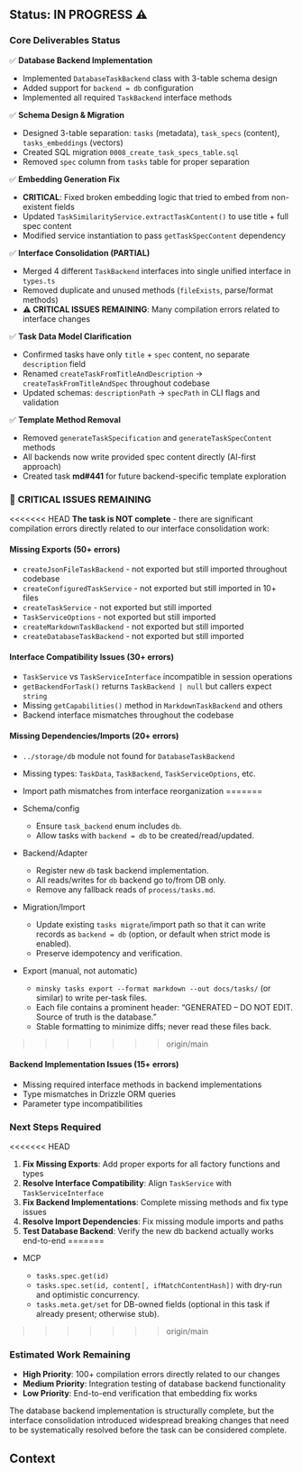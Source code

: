 ## Status: IN PROGRESS ⚠️

### Core Deliverables Status

✅ **Database Backend Implementation**
- Implemented `DatabaseTaskBackend` class with 3-table schema design
- Added support for `backend = db` configuration
- Implemented all required `TaskBackend` interface methods

✅ **Schema Design & Migration** 
- Designed 3-table separation: `tasks` (metadata), `task_specs` (content), `tasks_embeddings` (vectors)
- Created SQL migration `0008_create_task_specs_table.sql`
- Removed `spec` column from `tasks` table for proper separation

✅ **Embedding Generation Fix**
- **CRITICAL**: Fixed broken embedding logic that tried to embed from non-existent fields
- Updated `TaskSimilarityService.extractTaskContent()` to use title + full spec content
- Modified service instantiation to pass `getTaskSpecContent` dependency

✅ **Interface Consolidation (PARTIAL)**  
- Merged 4 different `TaskBackend` interfaces into single unified interface in `types.ts`
- Removed duplicate and unused methods (`fileExists`, parse/format methods)
- **⚠️ CRITICAL ISSUES REMAINING**: Many compilation errors related to interface changes

✅ **Task Data Model Clarification**
- Confirmed tasks have only `title` + `spec` content, no separate `description` field
- Renamed `createTaskFromTitleAndDescription` → `createTaskFromTitleAndSpec` throughout codebase
- Updated schemas: `descriptionPath` → `specPath` in CLI flags and validation

✅ **Template Method Removal**
- Removed `generateTaskSpecification` and `generateTaskSpecContent` methods
- All backends now write provided spec content directly (AI-first approach)
- Created task **md#441** for future backend-specific template exploration

### 🚨 **CRITICAL ISSUES REMAINING**

<<<<<<< HEAD
**The task is NOT complete** - there are significant compilation errors directly related to our interface consolidation work:

#### Missing Exports (50+ errors)
- `createJsonFileTaskBackend` - not exported but still imported throughout codebase
- `createConfiguredTaskService` - not exported but still imported in 10+ files  
- `createTaskService` - not exported but still imported
- `TaskServiceOptions` - not exported but still imported
- `createMarkdownTaskBackend` - not exported but still imported
- `createDatabaseTaskBackend` - not exported but still imported

#### Interface Compatibility Issues (30+ errors)
- `TaskService` vs `TaskServiceInterface` incompatible in session operations
- `getBackendForTask()` returns `TaskBackend | null` but callers expect `string`
- Missing `getCapabilities()` method in `MarkdownTaskBackend` and others
- Backend interface mismatches throughout the codebase

#### Missing Dependencies/Imports (20+ errors)
- `../storage/db` module not found for `DatabaseTaskBackend`
- Missing types: `TaskData`, `TaskBackend`, `TaskServiceOptions`, etc.
- Import path mismatches from interface reorganization
=======
- Schema/config

  - Ensure `task_backend` enum includes `db`.
  - Allow tasks with `backend = db` to be created/read/updated.

- Backend/Adapter

  - Register new `db` task backend implementation.
  - All reads/writes for `db` backend go to/from DB only.
  - Remove any fallback reads of `process/tasks.md`.

- Migration/Import

  - Update existing `tasks migrate`/import path so that it can write records as `backend = db` (option, or default when strict mode is enabled).
  - Preserve idempotency and verification.

- Export (manual, not automatic)

  - `minsky tasks export --format markdown --out docs/tasks/` (or similar) to write per-task files.
  - Each file contains a prominent header: “GENERATED – DO NOT EDIT. Source of truth is the database.”
  - Stable formatting to minimize diffs; never read these files back.
>>>>>>> origin/main

#### Backend Implementation Issues (15+ errors)
- Missing required interface methods in backend implementations
- Type mismatches in Drizzle ORM queries
- Parameter type incompatibilities

### Next Steps Required

<<<<<<< HEAD
1. **Fix Missing Exports**: Add proper exports for all factory functions and types
2. **Resolve Interface Compatibility**: Align `TaskService` with `TaskServiceInterface`
3. **Fix Backend Implementations**: Complete missing methods and fix type issues  
4. **Resolve Import Dependencies**: Fix missing module imports and paths
5. **Test Database Backend**: Verify the new db backend actually works end-to-end
=======
- MCP

  - `tasks.spec.get(id)`
  - `tasks.spec.set(id, content[, ifMatchContentHash])` with dry-run and optimistic concurrency.
  - `tasks.meta.get/set` for DB-owned fields (optional in this task if already present; otherwise stub).
>>>>>>> origin/main

### Estimated Work Remaining

- **High Priority**: 100+ compilation errors directly related to our changes
- **Medium Priority**: Integration testing of database backend functionality
- **Low Priority**: End-to-end verification that embedding fix works

The database backend implementation is structurally complete, but the interface consolidation introduced widespread breaking changes that need to be systematically resolved before the task can be considered complete.

## Context

<!-- existing context section unchanged -->